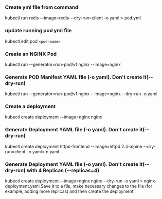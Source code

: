 ### Create yml file from command 
kubectl run redis --image=redis --dry-run=client -o yaml > pod.yml

###  update running pod yml file
kubectl edit pod ```<pod-name>```

###  Create an NGINX Pod
kubectl run --generator=run-pod/v1 nginx --image=nginx

###  Generate POD Manifest YAML file (-o yaml). Don't create it(--dry-run)
kubectl run --generator=run-pod/v1 nginx --image=nginx --dry-run -o yaml

###  Create a deployment
kubectl create deployment --image=nginx nginx

###  Generate Deployment YAML file (-o yaml). Don't create it(--dry-run)
kubectl create deployment httpd-frontend --image=httpd:2.4-alpine  --dry-run=client -o yaml> n.yaml

###  Generate Deployment YAML file (-o yaml). Don't create it(--dry-run) with 4 Replicas (--replicas=4)
kubectl create deployment --image=nginx nginx --dry-run -o yaml > nginx-deployment.yaml
Save it to a file, make necessary changes to the file (for example, adding more replicas) and then create the deployment.

